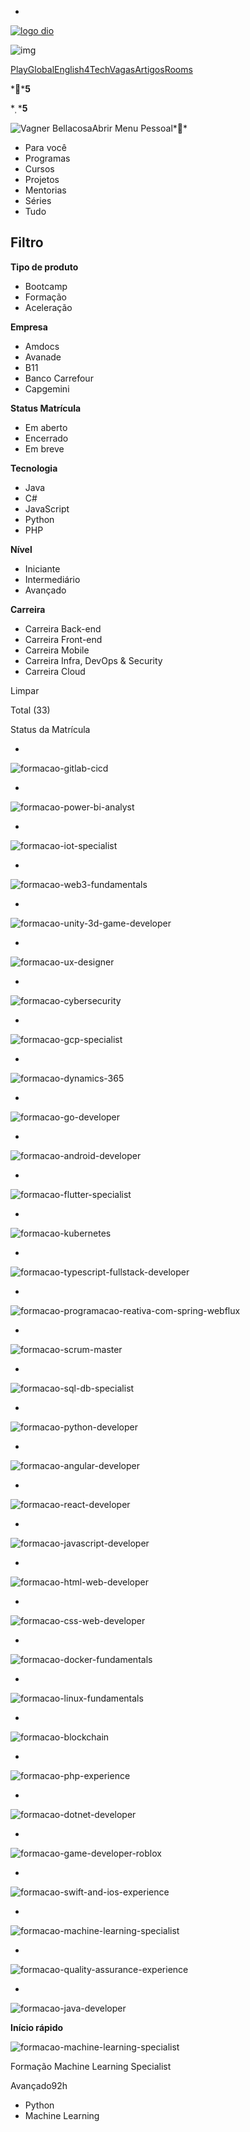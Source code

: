 - 

[![logo dio](https://hermes.digitalinnovation.one/assets/diome/logo.svg)](https://web.dio.me/home)

![img](https://hermes.digitalinnovation.one/assets/diome/icons/search/search.svg)

[Play](https://web.dio.me/play)[Global](https://web.dio.me/global)[English4Tech](https://web.dio.me/english-4-tech)[Vagas](https://web.dio.me/job-board)[Artigos](https://web.dio.me/articles)[Rooms](https://web.dio.me/rooms)

****5**

****5**

![Vagner Bellacosa](https://hermes.digitalinnovation.one/users/student/efde60f1-9b64-4249-957c-9de2232e3b7a.png)Abrir Menu Pessoal**



- Para você
- Programas
- Cursos
- Projetos
- Mentorias
- Séries
- Tudo

## Filtro



**Tipo de produto**

- Bootcamp
- Formação
- Aceleração

**Empresa**

- Amdocs
- Avanade
- B11
- Banco Carrefour
- Capgemini

**Status Matrícula**

- Em aberto
- Encerrado
- Em breve

**Tecnologia**

- Java
- C#
- JavaScript
- Python
- PHP

**Nível**

- Iniciante
- Intermediário
- Avançado

**Carreira**

- Carreira Back-end
- Carreira Front-end
- Carreira Mobile
- Carreira Infra, DevOps & Security
- Carreira Cloud

Limpar

Total (33)

Status da Matrícula

- 

  ![formacao-gitlab-cicd](https://hermes.digitalinnovation.one/tracks/cover/50910ad4-c987-4ab5-bc05-c9f1d79e2f2f.png)

- 

  ![formacao-power-bi-analyst](https://hermes.digitalinnovation.one/tracks/cover/ed8e9274-7bfa-4d18-bc43-452859e49204.png)

- 

  ![formacao-iot-specialist](https://hermes.digitalinnovation.one/tracks/cover/ea080e44-879f-4306-a80a-e829f1bee9fc.png)

- 

  ![formacao-web3-fundamentals](https://hermes.digitalinnovation.one/tracks/cover/a056fc75-6c28-4b97-864e-d94bd123c50f.png)

- 

  ![formacao-unity-3d-game-developer](https://hermes.digitalinnovation.one/tracks/cover/8f84e6ba-dea1-4463-9a94-f89fd67b958f.png)

- 

  ![formacao-ux-designer](https://hermes.digitalinnovation.one/tracks/cover/fb9c6faf-9665-4660-8d88-d52e068a3965.png)

- 

  ![formacao-cybersecurity](https://hermes.digitalinnovation.one/tracks/cover/df9add2b-6967-43be-854f-4ee7fed919bb.png)

- 

  ![formacao-gcp-specialist](https://hermes.digitalinnovation.one/tracks/cover/0f1ca1b3-d493-4955-ac2d-a28542abcb11.png)

- 

  ![formacao-dynamics-365](https://hermes.digitalinnovation.one/tracks/cover/de45d2fe-a7a5-4b4a-8d74-8f0952b4100f.png)

- 

  ![formacao-go-developer](https://hermes.digitalinnovation.one/tracks/cover/1e66d719-00ed-4265-bc90-7f18ad82dacd.png)

- 

  ![formacao-android-developer](https://hermes.digitalinnovation.one/tracks/cover/21678fb0-cb33-4a41-bb47-631f49170122.png)

- 

  ![formacao-flutter-specialist](https://hermes.digitalinnovation.one/tracks/cover/3d4a2a48-1453-4615-b0c3-f0a7b5e43f82.png)

- 

  ![formacao-kubernetes](https://hermes.digitalinnovation.one/tracks/cover/b459bfc4-5a13-4c85-ae29-4205cf881750.png)

- 

  ![formacao-typescript-fullstack-developer](https://hermes.digitalinnovation.one/tracks/cover/fcbbdb35-7d0a-4a4f-aaa8-e0511096a3d3.png)

- 

  ![formacao-programacao-reativa-com-spring-webflux](https://hermes.digitalinnovation.one/tracks/cover/ec891880-e69d-4a66-8a34-060513792386.png)

- 

  ![formacao-scrum-master](https://hermes.digitalinnovation.one/tracks/cover/3b289fdf-00ee-4fcc-943e-fbde3968b896.png)

- 

  ![formacao-sql-db-specialist](https://hermes.digitalinnovation.one/tracks/cover/6da557c1-e7f8-42ff-ac96-339de6501bcf.png)

- 

  ![formacao-python-developer](https://hermes.digitalinnovation.one/tracks/cover/ac0e208f-9ab9-471d-84ae-0107cfd2156a.png)

- 

  ![formacao-angular-developer](https://hermes.digitalinnovation.one/tracks/cover/2fe334dd-4691-4738-b1d9-8a067e832b49.png)

- 

  ![formacao-react-developer](https://hermes.digitalinnovation.one/tracks/cover/db7efd9f-1a17-4da1-84f4-2599976cc575.png)

- 

  ![formacao-javascript-developer](https://hermes.digitalinnovation.one/tracks/cover/0025c6bf-d8d0-44d5-a546-757e3258e9b9.png)

- 

  ![formacao-html-web-developer](https://hermes.digitalinnovation.one/tracks/cover/8696d681-011b-4860-a19e-575ac016c00e.png)

- 

  ![formacao-css-web-developer](https://hermes.digitalinnovation.one/tracks/cover/6ee87eef-267c-43dc-abcd-cefcd98762cf.png)

- 

  ![formacao-docker-fundamentals](https://hermes.digitalinnovation.one/tracks/cover/368e9e1f-81e5-4109-8405-fe3c2dcd599f.png)

- 

  ![formacao-linux-fundamentals](https://hermes.digitalinnovation.one/tracks/cover/5182e012-d0f3-42b5-aec1-600b8653f498.png)

- 

  ![formacao-blockchain](https://hermes.digitalinnovation.one/tracks/cover/fda1a4ed-cd9d-41c0-9bb5-9b200de6b13e.png)

- 

  ![formacao-php-experience](https://hermes.digitalinnovation.one/tracks/cover/c248f8d1-ddbe-498d-9151-2f3b5f68aeba.png)

- 

  ![formacao-dotnet-developer](https://hermes.digitalinnovation.one/tracks/cover/cc3fc9c1-75cf-43c6-94b4-032fc5a17277.png)

- 

  ![formacao-game-developer-roblox](https://hermes.digitalinnovation.one/tracks/cover/7ff7d86c-7425-4b1b-8629-1d85e7c321c7.png)

- 

  ![formacao-swift-and-ios-experience](https://hermes.digitalinnovation.one/tracks/cover/b313d0f3-d053-40c5-96f9-34ee19fb7f0b.png)

- 

  ![formacao-machine-learning-specialist](https://hermes.digitalinnovation.one/tracks/cover/5639cd20-94fc-462e-a0e0-2b71d51be1d4.png)

- 

  ![formacao-quality-assurance-experience](https://hermes.digitalinnovation.one/tracks/cover/02a13c46-c3b0-475f-ad64-afd25011c39e.png)

- 

  ![formacao-java-developer](https://hermes.digitalinnovation.one/tracks/cover/747381fb-2e07-491f-a67d-4ecf09c273d9.png)

**Início rápido**

![formacao-machine-learning-specialist](https://hermes.digitalinnovation.one/tracks/cover/5639cd20-94fc-462e-a0e0-2b71d51be1d4.png)

Formação Machine Learning Specialist





Avançado92h

- Python
- Machine Learning